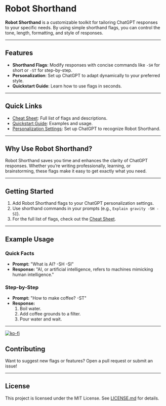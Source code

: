 # Robot Shorthand

**Robot Shorthand** is a customizable toolkit for tailoring ChatGPT responses to your specific needs. By using simple shorthand flags, you can control the tone, length, formatting, and style of responses. 

---

## Features

- **Shorthand Flags**: Modify responses with concise commands like `-SH` for short or `-ST` for step-by-step.
- **Personalization**: Set up ChatGPT to adapt dynamically to your preferred style.
- **Quickstart Guide**: Learn how to use flags in seconds.

---

## Quick Links

- [Cheat Sheet](https://github.com/itsbryanman/RobotShorthand/blob/main/cheatsheet.md): Full list of flags and descriptions.
- [Quickstart Guide](https://github.com/itsbryanman/RobotShorthand/blob/main/quickstart.md): Examples and usage.
- [Personalization Settings](https://github.com/itsbryanman/RobotShorthand/blob/main/personalization.md): Set up ChatGPT to recognize Robot Shorthand.

---

## Why Use Robot Shorthand?

Robot Shorthand saves you time and enhances the clarity of ChatGPT responses. Whether you’re writing professionally, learning, or brainstorming, these flags make it easy to get exactly what you need.

---

## Getting Started

1. Add Robot Shorthand flags to your ChatGPT personalization settings.
2. Use shorthand commands in your prompts (e.g., `Explain gravity -SH -SI`).
3. For the full list of flags, check out the [Cheat Sheet](https://github.com/itsbryanman/RobotShorthand/blob/main/cheatsheet.md).

---

## Example Usage

### Quick Facts
- **Prompt:** "What is AI? -SH -SI"
- **Response:** "AI, or artificial intelligence, refers to machines mimicking human intelligence."

### Step-by-Step
- **Prompt:** "How to make coffee? -ST"
- **Response:**
  1. Boil water.
  2. Add coffee grounds to a filter.
  3. Pour water and wait.

---

[![ko-fi](https://ko-fi.com/img/githubbutton_sm.svg)](https://ko-fi.com/K3K016SI12)



## Contributing

Want to suggest new flags or features? Open a pull request or submit an issue!

---

## License

This project is licensed under the MIT License. See [LICENSE.md](LICENSE.md) for details.
